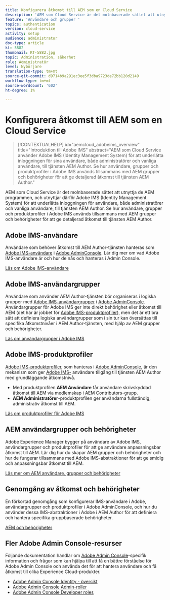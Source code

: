 ```yaml
---
title: Konfigurera åtkomst till AEM som en Cloud Service
description: 'AEM som Cloud Service är det molnbaserade sättet att utnyttja de AEM programmen, och utnyttjar därför Adobe IMS (Identity Management System) för att underlätta inloggningen av användare, både administratörer och vanliga användare, i AEM Author. Läs om hur Adobe IMS-användare, användargrupper och produktprofiler används tillsammans med AEM och behörigheter för att ge specifik åtkomst till AEM Author.  '
feature: 'Användare och grupper '
topics: authentication
version: cloud-service
activity: setup
audience: administrator
doc-type: article
kt: 5882
thumbnail: KT-5882.jpg
topic: Administration, säkerhet
role: Administratör
level: Nybörjare
translation-type: tm+mt
source-git-commit: d9714b9a291ec3ee5f3dba9723de72bb120d2149
workflow-type: tm+mt
source-wordcount: '602'
ht-degree: 1%

---
```



# Konfigurera åtkomst till AEM som en Cloud Service

>[!CONTEXTUALHELP]
>id="aemcloud_adobeims_overview"
>title="Introduktion till Adobe IMS"
>abstract="AEM som Cloud Service använder Adobe IMS (Identity Management System) för att underlätta inloggningen för sina användare, både administratörer och vanliga användare, till tjänsten AEM Author. Se hur användare, grupper och produktprofiler i Adobe IMS används tillsammans med AEM grupper och behörigheter för att ge detaljerad åtkomst till tjänsten AEM Author."

AEM som Cloud Service är det molnbaserade sättet att utnyttja de AEM programmen, och utnyttjar därför Adobe IMS (Identity Management System) för att underlätta inloggningen för användare, både administratörer och vanliga användare, till tjänsten AEM Author. Se hur användare, grupper och produktprofiler i Adobe IMS används tillsammans med AEM grupper och behörigheter för att ge detaljerad åtkomst till tjänsten AEM Author.

## Adobe IMS-användare

Användare som behöver åtkomst till AEM Author-tjänsten hanteras som [Adobe IMS-användare](https://helpx.adobe.com/enterprise/using/set-up-identity.html) i [Adobe AdminConsole](https://adminconsole.adobe.com). Lär dig mer om vad Adobe IMS-användare är och hur de nås och hanteras i Admin Console.

[Läs om Adobe IMS-användare](./adobe-ims-users.md)

## Adobe IMS-användargrupper

Användare som använder AEM Author-tjänsten bör organiseras i logiska grupper med [Adobe IMS-användargrupper](https://helpx.adobe.com/enterprise/using/user-groups.html) i [Adobe AdminConsole](https://adminconsole.adobe.com). Användargrupper för Adobe IMS ger inte direkt behörighet eller åtkomst till AEM (det här är jobbet för [Adobe IMS-produktprofiler](#adobe-ims-product-profiles)), men det är ett bra sätt att definiera logiska användargrupper som i sin tur kan översättas till specifika åtkomstnivåer i AEM Author-tjänsten, med hjälp av AEM grupper och behörigheter.

[Läs om användargrupper i Adobe IMS](./adobe-ims-user-groups.md)

## Adobe IMS-produktprofiler

[Adobe IMS-produktprofiler](https://helpx.adobe.com/enterprise/using/manage-permissions-and-roles.html), som hanteras i  [Adobe AdminConsole](https://adminconsole.adobe.com), är den mekanism som ger  [Adobe IMS-](#adobe-ims-users) användare tillgång till tjänsten AEM Author med grundläggande åtkomstnivå.

+ Med produktprofilen __AEM Användare__ får användare skrivskyddad åtkomst till AEM via medlemskap i AEM Contributors-grupp.
+ __AEM Administratörer__-produktprofilen ger användarna fullständig, administrativ åtkomst till AEM.

[Läs om produktprofiler för Adobe IMS](./adobe-ims-product-profiles.md)

## AEM användargrupper och behörigheter

Adobe Experience Manager bygger på användare av Adobe IMS, användargrupper och produktprofiler för att ge användare anpassningsbar åtkomst till AEM. Lär dig hur du skapar AEM grupper och behörigheter och hur de fungerar tillsammans med Adobe IMS-abstraktioner för att ge smidig och anpassningsbar åtkomst till AEM.

[Läs mer om AEM användare, grupper och behörigheter](./aem-users-groups-and-permissions.md)

## Genomgång av åtkomst och behörigheter

En förkortad genomgång som konfigurerar IMS-användare i Adobe, användargrupper och produktprofiler i Adobe AdminConsole, och hur du använder dessa IMS-abstraktioner i Adobe i AEM Author för att definiera och hantera specifika gruppbaserade behörigheter.

[AEM och behörigheter](./walk-through.md)

## Fler Adobe Admin Console-resurser

Följande dokumentation handlar om [Adobe Admin Console](https://adminconsole.adobe.com)-specifik information och frågor som kan hjälpa till att få en bättre förståelse för Adobe Admin Console och använda det för att hantera användare och få åtkomst till olika Experience Cloud-produkter.

+ [Adobe Admin Console Identity - översikt](https://helpx.adobe.com/enterprise/using/identity.html)
+ [Adobe Admin Console Admin-roller](https://helpx.adobe.com/enterprise/using/admin-roles.html)
+ [Adobe Admin Console Developer roles](https://helpx.adobe.com/enterprise/using/manage-developers.html)